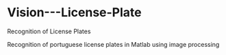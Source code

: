 # Vision---License-Plate
Recognition of License Plates 


Recognition of portuguese license plates in Matlab using image processing
